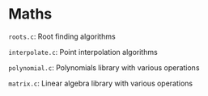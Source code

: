 # Maths

`roots.c`: Root finding algorithms

`interpolate.c`: Point interpolation algorithms

`polynomial.c`: Polynomials library with various operations

`matrix.c`: Linear algebra library with various operations
